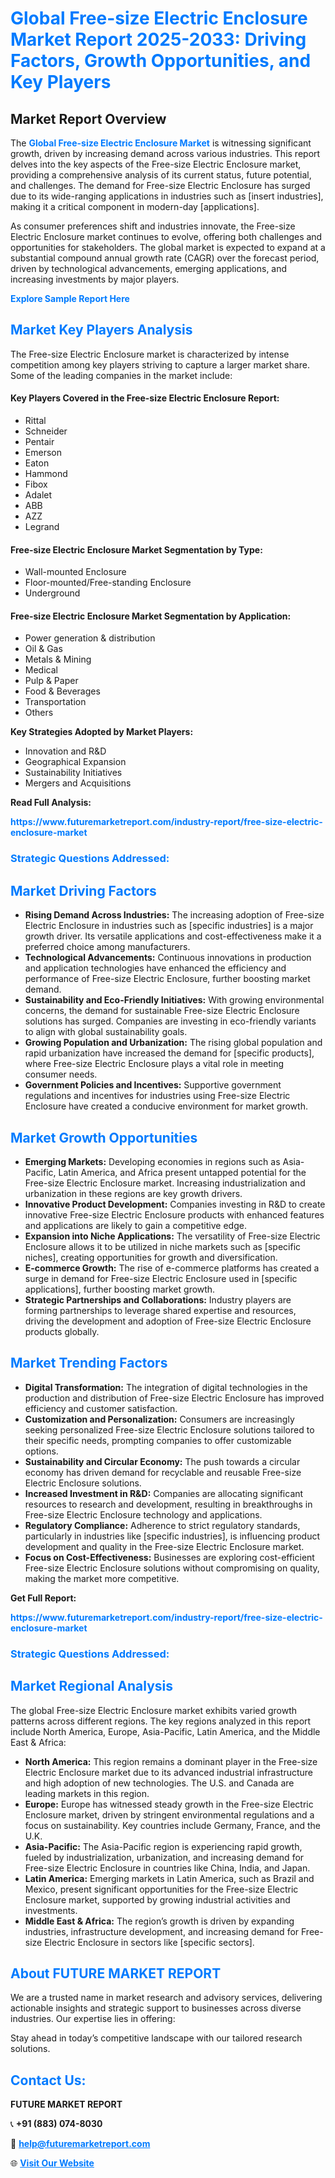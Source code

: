 <h1 style="color: #007BFF;">Global Free-size Electric Enclosure Market Report 2025-2033: Driving Factors, Growth Opportunities, and Key Players</h1>

<section id="overview">
<h2>Market Report Overview</h2>
<p>The <a href="https://www.futuremarketreport.com/industry-report/free-size-electric-enclosure-market" style="color: #007BFF; text-decoration: none;"><strong>Global Free-size Electric Enclosure Market</strong></a> is witnessing significant growth, driven by increasing demand across various industries. This report delves into the key aspects of the Free-size Electric Enclosure market, providing a comprehensive analysis of its current status, future potential, and challenges. The demand for Free-size Electric Enclosure has surged due to its wide-ranging applications in industries such as [insert industries], making it a critical component in modern-day [applications].</p>
<p>As consumer preferences shift and industries innovate, the Free-size Electric Enclosure market continues to evolve, offering both challenges and opportunities for stakeholders. The global market is expected to expand at a substantial compound annual growth rate (CAGR) over the forecast period, driven by technological advancements, emerging applications, and increasing investments by major players.</p>
</section>

<section id="overview">
<p><a href="https://www.futuremarketreport.com/request-sample/reportId=33326" style="color: #007BFF; text-decoration: none;"><strong>Explore Sample Report Here</strong></a></p>
</section>

<section id="key-players">
<h2 style="color: #007BFF;">Market Key Players Analysis</h2>
<p>The Free-size Electric Enclosure market is characterized by intense competition among key players striving to capture a larger market share. Some of the leading companies in the market include:</p>
<h4>Key Players Covered in the Free-size Electric Enclosure Report:</h4>
<ul><li>Rittal</li><li>Schneider</li><li>Pentair</li><li>Emerson</li><li>Eaton</li><li>Hammond</li><li>Fibox</li><li>Adalet</li><li>ABB</li><li>AZZ</li><li>Legrand</li></ul>
<h4>Free-size Electric Enclosure Market Segmentation by Type:</h4>
<ul><li>Wall-mounted Enclosure</li><li>Floor-mounted/Free-standing Enclosure</li><li>Underground</li></ul>

<h4>Free-size Electric Enclosure Market Segmentation by Application:</h4>
<ul><li>Power generation &amp; distribution</li><li>Oil &amp; Gas</li><li>Metals &amp; Mining</li><li>Medical</li><li>Pulp &amp; Paper</li><li>Food &amp; Beverages</li><li>Transportation</li><li>Others</li></ul>
<p><strong>Key Strategies Adopted by Market Players:</strong></p>
<ul>
<li>Innovation and R&D</li>
<li>Geographical Expansion</li>
<li>Sustainability Initiatives</li>
<li>Mergers and Acquisitions</li>
</ul>
</section>

<section>
<p><strong>Read Full Analysis: </strong></p><a href="https://www.futuremarketreport.com/industry-report/free-size-electric-enclosure-market" style="color: #007BFF; text-decoration: none;"><strong>https://www.futuremarketreport.com/industry-report/free-size-electric-enclosure-market</strong></a>
<h3 style="color: #007BFF;">Strategic Questions Addressed:</h3>
</section>

<section id="driving-factors">
<h2 style="color: #007BFF;">Market Driving Factors</h2>
<ul>
<li><strong>Rising Demand Across Industries:</strong> The increasing adoption of Free-size Electric Enclosure in industries such as [specific industries] is a major growth driver. Its versatile applications and cost-effectiveness make it a preferred choice among manufacturers.</li>
<li><strong>Technological Advancements:</strong> Continuous innovations in production and application technologies have enhanced the efficiency and performance of Free-size Electric Enclosure, further boosting market demand.</li>
<li><strong>Sustainability and Eco-Friendly Initiatives:</strong> With growing environmental concerns, the demand for sustainable Free-size Electric Enclosure solutions has surged. Companies are investing in eco-friendly variants to align with global sustainability goals.</li>
<li><strong>Growing Population and Urbanization:</strong> The rising global population and rapid urbanization have increased the demand for [specific products], where Free-size Electric Enclosure plays a vital role in meeting consumer needs.</li>
<li><strong>Government Policies and Incentives:</strong> Supportive government regulations and incentives for industries using Free-size Electric Enclosure have created a conducive environment for market growth.</li>
</ul>
</section>

<section id="growth-opportunities">
<h2 style="color: #007BFF;">Market Growth Opportunities</h2>
<ul>
<li><strong>Emerging Markets:</strong> Developing economies in regions such as Asia-Pacific, Latin America, and Africa present untapped potential for the Free-size Electric Enclosure market. Increasing industrialization and urbanization in these regions are key growth drivers.</li>
<li><strong>Innovative Product Development:</strong> Companies investing in R&D to create innovative Free-size Electric Enclosure products with enhanced features and applications are likely to gain a competitive edge.</li>
<li><strong>Expansion into Niche Applications:</strong> The versatility of Free-size Electric Enclosure allows it to be utilized in niche markets such as [specific niches], creating opportunities for growth and diversification.</li>
<li><strong>E-commerce Growth:</strong> The rise of e-commerce platforms has created a surge in demand for Free-size Electric Enclosure used in [specific applications], further boosting market growth.</li>
<li><strong>Strategic Partnerships and Collaborations:</strong> Industry players are forming partnerships to leverage shared expertise and resources, driving the development and adoption of Free-size Electric Enclosure products globally.</li>
</ul>
</section>

<section id="trending-factors">
<h2 style="color: #007BFF;">Market Trending Factors</h2>
<ul>
<li><strong>Digital Transformation:</strong> The integration of digital technologies in the production and distribution of Free-size Electric Enclosure has improved efficiency and customer satisfaction.</li>
<li><strong>Customization and Personalization:</strong> Consumers are increasingly seeking personalized Free-size Electric Enclosure solutions tailored to their specific needs, prompting companies to offer customizable options.</li>
<li><strong>Sustainability and Circular Economy:</strong> The push towards a circular economy has driven demand for recyclable and reusable Free-size Electric Enclosure solutions.</li>
<li><strong>Increased Investment in R&D:</strong> Companies are allocating significant resources to research and development, resulting in breakthroughs in Free-size Electric Enclosure technology and applications.</li>
<li><strong>Regulatory Compliance:</strong> Adherence to strict regulatory standards, particularly in industries like [specific industries], is influencing product development and quality in the Free-size Electric Enclosure market.</li>
<li><strong>Focus on Cost-Effectiveness:</strong> Businesses are exploring cost-efficient Free-size Electric Enclosure solutions without compromising on quality, making the market more competitive.</li>
</ul>
</section>

<section>
<p><strong>Get Full Report: </strong></p><a href="https://www.futuremarketreport.com/industry-report/free-size-electric-enclosure-market" style="color: #007BFF; text-decoration: none;"><strong>https://www.futuremarketreport.com/industry-report/free-size-electric-enclosure-market</strong></a>
<h3 style="color: #007BFF;">Strategic Questions Addressed:</h3>
</section>


<section id="regional-analysis">
<h2 style="color: #007BFF;">Market Regional Analysis</h2>
<p>The global Free-size Electric Enclosure market exhibits varied growth patterns across different regions. The key regions analyzed in this report include North America, Europe, Asia-Pacific, Latin America, and the Middle East & Africa:</p>
<ul>
<li><strong>North America:</strong> This region remains a dominant player in the Free-size Electric Enclosure market due to its advanced industrial infrastructure and high adoption of new technologies. The U.S. and Canada are leading markets in this region.</li>
<li><strong>Europe:</strong> Europe has witnessed steady growth in the Free-size Electric Enclosure market, driven by stringent environmental regulations and a focus on sustainability. Key countries include Germany, France, and the U.K.</li>
<li><strong>Asia-Pacific:</strong> The Asia-Pacific region is experiencing rapid growth, fueled by industrialization, urbanization, and increasing demand for Free-size Electric Enclosure in countries like China, India, and Japan.</li>
<li><strong>Latin America:</strong> Emerging markets in Latin America, such as Brazil and Mexico, present significant opportunities for the Free-size Electric Enclosure market, supported by growing industrial activities and investments.</li>
<li><strong>Middle East & Africa:</strong> The region’s growth is driven by expanding industries, infrastructure development, and increasing demand for Free-size Electric Enclosure in sectors like [specific sectors].</li>
</ul>
</section>

<footer>
<h2 style="color: #007BFF;">About FUTURE MARKET REPORT</h2>
<p>We are a trusted name in market research and advisory services, delivering actionable insights and strategic support to businesses across diverse industries. Our expertise lies in offering:</p>

<p>Stay ahead in today’s competitive landscape with our tailored research solutions.</p>

<h2 style="color: #007BFF;">Contact Us:</h2>
<p><strong>FUTURE MARKET REPORT</strong></p>
<p>📞 <strong>+91 (883) 074-8030</strong></p>
<p>📧 <strong><a href="mailto:help@futuremarketreport.com" style="color: #007BFF;">help@futuremarketreport.com</a></strong></p>
<p>🌐 <strong><a href="https://www.futuremarketreport.com/" style="color: #007BFF;">Visit Our Website</a></strong></p>
</footer>